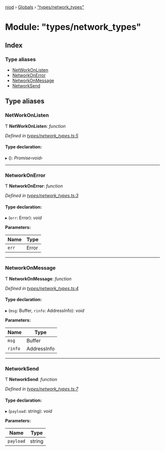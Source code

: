 [niod](../README.md) › [Globals](../globals.md) › ["types/network_types"](_types_network_types_.md)

# Module: "types/network_types"

## Index

### Type aliases

* [NetWorkOnListen](_types_network_types_.md#networkonlisten)
* [NetworkOnError](_types_network_types_.md#networkonerror)
* [NetworkOnMessage](_types_network_types_.md#networkonmessage)
* [NetworkSend](_types_network_types_.md#networksend)

## Type aliases

###  NetWorkOnListen

Ƭ **NetWorkOnListen**: *function*

*Defined in [types/network_types.ts:5](https://github.com/Ked57/NIOD/blob/1fd2777/src/types/network_types.ts#L5)*

#### Type declaration:

▸ (): *Promise‹void›*

___

###  NetworkOnError

Ƭ **NetworkOnError**: *function*

*Defined in [types/network_types.ts:3](https://github.com/Ked57/NIOD/blob/1fd2777/src/types/network_types.ts#L3)*

#### Type declaration:

▸ (`err`: Error): *void*

**Parameters:**

Name | Type |
------ | ------ |
`err` | Error |

___

###  NetworkOnMessage

Ƭ **NetworkOnMessage**: *function*

*Defined in [types/network_types.ts:4](https://github.com/Ked57/NIOD/blob/1fd2777/src/types/network_types.ts#L4)*

#### Type declaration:

▸ (`msg`: Buffer, `rinfo`: AddressInfo): *void*

**Parameters:**

Name | Type |
------ | ------ |
`msg` | Buffer |
`rinfo` | AddressInfo |

___

###  NetworkSend

Ƭ **NetworkSend**: *function*

*Defined in [types/network_types.ts:7](https://github.com/Ked57/NIOD/blob/1fd2777/src/types/network_types.ts#L7)*

#### Type declaration:

▸ (`payload`: string): *void*

**Parameters:**

Name | Type |
------ | ------ |
`payload` | string |

